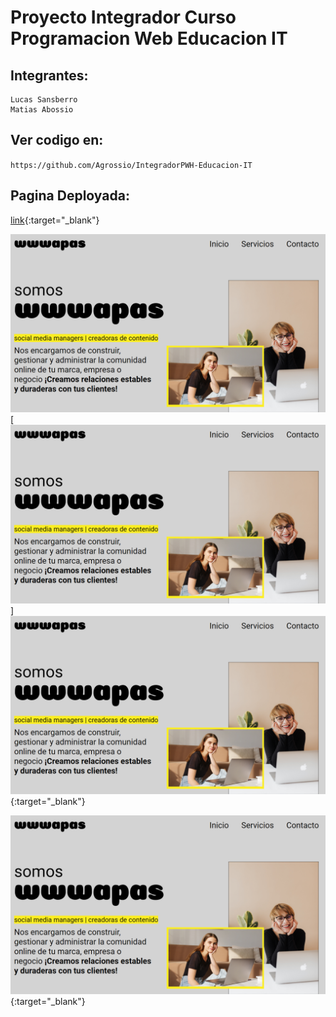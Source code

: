 # Proyecto Integrador Curso Programacion Web Educacion IT

## Integrantes:
    Lucas Sansberro
    Matias Abossio

## Ver codigo en:
``
https://github.com/Agrossio/IntegradorPWH-Educacion-IT
``

## Pagina Deployada:

[link](https://wwwapas.matiabossio.com.ar/){:target="_blank"}

<a href="https://wwwapas.matiabossio.com.ar/" target="_blank"><img src="./pics/Preview.PNG"></a>
[<a href="https://wwwapas.matiabossio.com.ar/" target="_blank"><img src="./pics/Preview.PNG"></a>]
[<a href="https://wwwapas.matiabossio.com.ar/" target="_blank"><img src="./pics/Preview.PNG"></a>](https://wwwapas.matiabossio.com.ar/){:target="_blank"}

[![Thumbnail](./pics/Preview.PNG)](https://wwwapas.matiabossio.com.ar/){:target="_blank"}

